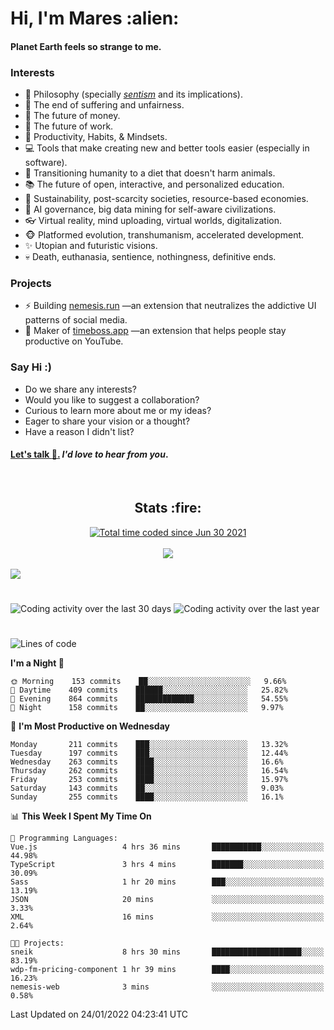 <h1>Hi, I'm Mares :alien:</h1>

#### Planet Earth feels so strange to me.

### **Interests**

- 🌊 Philosophy (specially [_sentism_][sentismmedium] and its implications).
- 🎯 The end of suffering and unfairness.
- 💸 The future of money.
- 💼 The future of work.
- 🧠 Productivity, Habits, & Mindsets.
- 💻 Tools that make creating new and better tools easier (especially in software).
- 🥗 Transitioning humanity to a diet that doesn't harm animals.
- 📚 The future of open, interactive, and personalized education.
- 🌱 Sustainability, post-scarcity societies, resource-based economies.
- 🤖 AI governance, big data mining for self-aware civilizations.
- 👓 Virtual reality, mind uploading, virtual worlds, digitalization.
- 🐵 Platformed evolution, transhumanism, accelerated development.
- ✨ Utopian and futuristic visions.
- 💀 Death, euthanasia, sentience, nothingness, definitive ends.


### **Projects**

- ⚡ Building [nemesis.run](https://nemesis.run) —an extension that neutralizes the addictive UI patterns of social media.
- 💎 Maker of [timeboss.app](https://timeboss.app) —an extension that helps people stay productive on YouTube.


### **Say Hi :)**

- Do we share any interests?
- Would you like to suggest a collaboration?
- Curious to learn more about me or my ideas?
- Eager to share your vision or a thought?
- Have a reason I didn't list?

#### [Let's talk :wave:.](mailto:mareszhar@gmail.com) _I'd love to hear from you_.

[sentismmedium]: https://medium.com/@mareszhar/born-a-prisoner-a-reflection-about-life-its-struggles-and-a-plan-to-escape-d8566ce9b026

<br>

<h2 align="center">Stats :fire:</h2>

<div align="center">
  <a href="https://wakatime.com/@cfdc0e0d-4860-4b62-9ff0-cb659185525e">
    <img src="https://wakatime.com/badge/user/cfdc0e0d-4860-4b62-9ff0-cb659185525e.svg" alt="Total time coded since Jun 30 2021" />
  </a>
</div>

<br>

<!-- 
Add or remove this: 
&dates=B1AAB3FF 
...or this...
&date_format=M%20j%5B%2C%20Y%5D
from the *streak stats URL below* if they get bugged and aren't updating: 
-->

<div align="center">
  <img src="https://github-readme-streak-stats.herokuapp.com?user=mareszhar&theme=black-ice&hide_border=true&stroke=FFFFFF15&ring=DF8FFE&fire=DF8FFE&currStreakLabel=DF8FFE&background=1A232A&currStreakNum=86FFAB&dates=B1AAB3FF&date_format=M%20j%5B%2C%20Y%5D">
</div>

<br>

<img src="https://activity-graph.herokuapp.com/graph?username=mareszhar&theme=nord&bg_color=00000000&color=979797&line=DF8FFE&point=00000000&area=true&hide_border=true">

<br>

<h1></h1>

<img src="https://wakatime.com/share/@mares/5df0ff02-9c79-41b4-b540-51dc9c65a57b.svg" alt="Coding activity over the last 30 days" />
<img src="https://wakatime.com/share/@mares/ea89ba71-f374-40af-930c-e0655909fe37.svg" alt="Coding activity over the last year" />

<h1></h1>

<!--START_SECTION:waka-->
![Lines of code](https://img.shields.io/badge/From%20Hello%20World%20I%27ve%20Written-124%20Thousand%20lines%20of%20code-blue)

**I'm a Night 🦉** 

```text
🌞 Morning    153 commits    ██░░░░░░░░░░░░░░░░░░░░░░░   9.66% 
🌆 Daytime    409 commits    ██████░░░░░░░░░░░░░░░░░░░   25.82% 
🌃 Evening    864 commits    █████████████░░░░░░░░░░░░   54.55% 
🌙 Night      158 commits    ██░░░░░░░░░░░░░░░░░░░░░░░   9.97%

```
📅 **I'm Most Productive on Wednesday** 

```text
Monday       211 commits    ███░░░░░░░░░░░░░░░░░░░░░░   13.32% 
Tuesday      197 commits    ███░░░░░░░░░░░░░░░░░░░░░░   12.44% 
Wednesday    263 commits    ████░░░░░░░░░░░░░░░░░░░░░   16.6% 
Thursday     262 commits    ████░░░░░░░░░░░░░░░░░░░░░   16.54% 
Friday       253 commits    ████░░░░░░░░░░░░░░░░░░░░░   15.97% 
Saturday     143 commits    ██░░░░░░░░░░░░░░░░░░░░░░░   9.03% 
Sunday       255 commits    ████░░░░░░░░░░░░░░░░░░░░░   16.1%

```


📊 **This Week I Spent My Time On** 

```text
💬 Programming Languages: 
Vue.js                   4 hrs 36 mins       ███████████░░░░░░░░░░░░░░   44.98% 
TypeScript               3 hrs 4 mins        ███████░░░░░░░░░░░░░░░░░░   30.09% 
Sass                     1 hr 20 mins        ███░░░░░░░░░░░░░░░░░░░░░░   13.19% 
JSON                     20 mins             ░░░░░░░░░░░░░░░░░░░░░░░░░   3.33% 
XML                      16 mins             ░░░░░░░░░░░░░░░░░░░░░░░░░   2.64%

🐱‍💻 Projects: 
sneik                    8 hrs 30 mins       ████████████████████░░░░░   83.19% 
wdp-fm-pricing-component 1 hr 39 mins        ████░░░░░░░░░░░░░░░░░░░░░   16.23% 
nemesis-web              3 mins              ░░░░░░░░░░░░░░░░░░░░░░░░░   0.58%

```


 Last Updated on 24/01/2022 04:23:41 UTC
<!--END_SECTION:waka-->
